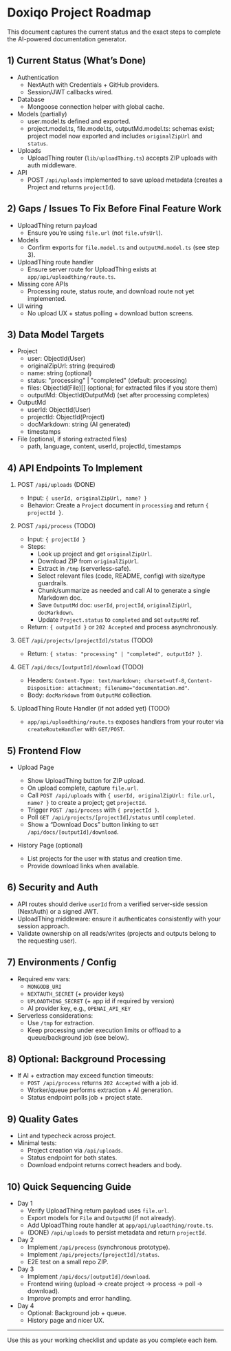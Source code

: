 # Doxiqo Project Roadmap

This document captures the current status and the exact steps to complete the AI-powered documentation generator.

## 1) Current Status (What’s Done)

- Authentication
  - NextAuth with Credentials + GitHub providers.
  - Session/JWT callbacks wired.
- Database
  - Mongoose connection helper with global cache.
- Models (partially)
  - user.model.ts defined and exported.
  - project.model.ts, file.model.ts, outputMd.model.ts: schemas exist; project model now exported and includes `originalZipUrl` and `status`.
- Uploads
  - UploadThing router (`lib/uploadThing.ts`) accepts ZIP uploads with auth middleware.
- API
  - POST `/api/uploads` implemented to save upload metadata (creates a Project and returns `projectId`).

## 2) Gaps / Issues To Fix Before Final Feature Work

- UploadThing return payload
  - Ensure you’re using `file.url` (not `file.ufsUrl`).
- Models
  - Confirm exports for `file.model.ts` and `outputMd.model.ts` (see step 3).
- UploadThing route handler
  - Ensure server route for UploadThing exists at `app/api/uploadthing/route.ts`.
- Missing core APIs
  - Processing route, status route, and download route not yet implemented.
- UI wiring
  - No upload UX + status polling + download button screens.

## 3) Data Model Targets

- Project
  - user: ObjectId(User)
  - originalZipUrl: string (required)
  - name: string (optional)
  - status: "processing" | "completed" (default: processing)
  - files: ObjectId(File)[] (optional; for extracted files if you store them)
  - outputMd: ObjectId(OutputMd) (set after processing completes)
- OutputMd
  - userId: ObjectId(User)
  - projectId: ObjectId(Project)
  - docMarkdown: string (AI generated)
  - timestamps
- File (optional, if storing extracted files)
  - path, language, content, userId, projectId, timestamps

## 4) API Endpoints To Implement

1. POST `/api/uploads` (DONE)

   - Input: `{ userId, originalZipUrl, name? }`
   - Behavior: Create a `Project` document in `processing` and return `{ projectId }`.

2. POST `/api/process` (TODO)

   - Input: `{ projectId }`
   - Steps:
     - Look up project and get `originalZipUrl`.
     - Download ZIP from `originalZipUrl`.
     - Extract in `/tmp` (serverless-safe).
     - Select relevant files (code, README, config) with size/type guardrails.
     - Chunk/summarize as needed and call AI to generate a single Markdown doc.
     - Save `OutputMd` doc: `userId`, `projectId`, `originalZipUrl`, `docMarkdown`.
     - Update `Project.status` to `completed` and set `outputMd` ref.
   - Return: `{ outputId }` or `202 Accepted` and process asynchronously.

3. GET `/api/projects/[projectId]/status` (TODO)

   - Return: `{ status: "processing" | "completed", outputId? }`.

4. GET `/api/docs/[outputId]/download` (TODO)

   - Headers: `Content-Type: text/markdown; charset=utf-8`, `Content-Disposition: attachment; filename="documentation.md"`.
   - Body: `docMarkdown` from `OutputMd` collection.

5. UploadThing Route Handler (if not added yet) (TODO)
   - `app/api/uploadthing/route.ts` exposes handlers from your router via `createRouteHandler` with `GET/POST`.

## 5) Frontend Flow

- Upload Page

  - Show UploadThing button for ZIP upload.
  - On upload complete, capture `file.url`.
  - Call `POST /api/uploads` with `{ userId, originalZipUrl: file.url, name? }` to create a project; get `projectId`.
  - Trigger `POST /api/process` with `{ projectId }`.
  - Poll `GET /api/projects/[projectId]/status` until `completed`.
  - Show a “Download Docs” button linking to `GET /api/docs/[outputId]/download`.

- History Page (optional)
  - List projects for the user with status and creation time.
  - Provide download links when available.

## 6) Security and Auth

- API routes should derive `userId` from a verified server-side session (NextAuth) or a signed JWT.
- UploadThing middleware: ensure it authenticates consistently with your session approach.
- Validate ownership on all reads/writes (projects and outputs belong to the requesting user).

## 7) Environments / Config

- Required env vars:
  - `MONGODB_URI`
  - `NEXTAUTH_SECRET` (+ provider keys)
  - `UPLOADTHING_SECRET` (+ app id if required by version)
  - AI provider key, e.g., `OPENAI_API_KEY`
- Serverless considerations:
  - Use `/tmp` for extraction.
  - Keep processing under execution limits or offload to a queue/background job (see below).

## 8) Optional: Background Processing

- If AI + extraction may exceed function timeouts:
  - `POST /api/process` returns `202 Accepted` with a job id.
  - Worker/queue performs extraction + AI generation.
  - Status endpoint polls job + project state.

## 9) Quality Gates

- Lint and typecheck across project.
- Minimal tests:
  - Project creation via `/api/uploads`.
  - Status endpoint for both states.
  - Download endpoint returns correct headers and body.

## 10) Quick Sequencing Guide

- Day 1
  - Verify UploadThing return payload uses `file.url`.
  - Export models for `File` and `OutputMd` (if not already).
  - Add UploadThing route handler at `app/api/uploadthing/route.ts`.
  - (DONE) `/api/uploads` to persist metadata and return `projectId`.
- Day 2
  - Implement `/api/process` (synchronous prototype).
  - Implement `/api/projects/[projectId]/status`.
  - E2E test on a small repo ZIP.
- Day 3
  - Implement `/api/docs/[outputId]/download`.
  - Frontend wiring (upload -> create project -> process -> poll -> download).
  - Improve prompts and error handling.
- Day 4
  - Optional: Background job + queue.
  - History page and nicer UX.

---

Use this as your working checklist and update as you complete each item.
